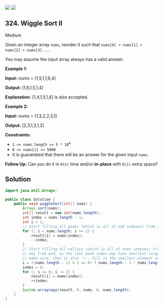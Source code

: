 [![](https://img.shields.io/github/stars/javadev/LeetCode-in-Java?label=Stars&style=flat-square)](https://github.com/javadev/LeetCode-in-Java)
[![](https://img.shields.io/github/forks/javadev/LeetCode-in-Java?label=Fork%20me%20on%20GitHub%20&style=flat-square)](https://github.com/javadev/LeetCode-in-Java/fork)

## 324\. Wiggle Sort II

Medium

Given an integer array `nums`, reorder it such that `nums[0] < nums[1] > nums[2] < nums[3]...`.

You may assume the input array always has a valid answer.

**Example 1:**

**Input:** nums = [1,5,1,1,6,4]

**Output:** [1,6,1,5,1,4]

**Explanation:** [1,4,1,5,1,6] is also accepted. 

**Example 2:**

**Input:** nums = [1,3,2,2,3,1]

**Output:** [2,3,1,3,1,2] 

**Constraints:**

*   <code>1 <= nums.length <= 5 * 10<sup>4</sup></code>
*   `0 <= nums[i] <= 5000`
*   It is guaranteed that there will be an answer for the given input `nums`.

**Follow Up:** Can you do it in `O(n)` time and/or **in-place** with `O(1)` extra space?

## Solution

```java
import java.util.Arrays;

public class Solution {
    public void wiggleSort(int[] nums) {
        Arrays.sort(nums);
        int[] result = new int[nums.length];
        int index = nums.length - 1;
        int i = 1;
        // Start filling all peaks (which is all at odd indexes) from start
        for (; i < nums.length; i += 2) {
            result[i] = nums[index];
            --index;
        }
        // Start filling all valleys (which is all at even indexes) from end
        // why from end, as the last peak index may have smallest largest value, so to
        // make sure, that is also '>', fill in the smallest element near it.
        i = ((nums.length - 1) % 2 == 0) ? nums.length - 1 : nums.length - 2;
        index = 0;
        for (; i >= 0; i -= 2) {
            result[i] = nums[index];
            ++index;
        }
        System.arraycopy(result, 0, nums, 0, nums.length);
    }
}
```